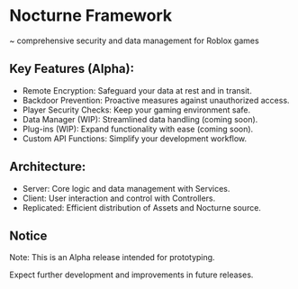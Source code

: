 
# Nocturne Framework
 ~ comprehensive security and data management for Roblox games 

## Key Features (Alpha):
 * Remote Encryption: Safeguard your data at rest and in transit.
 * Backdoor Prevention: Proactive measures against unauthorized access.
 * Player Security Checks: Keep your gaming environment safe.
 * Data Manager (WIP): Streamlined data handling (coming soon).
 * Plug-ins (WIP): Expand functionality with ease (coming soon).
 * Custom API Functions: Simplify your development workflow.
## Architecture:
 * Server: Core logic and data management with Services.
 * Client: User interaction and control with Controllers.
 * Replicated: Efficient distribution of Assets and Nocturne source.

## Notice
Note: This is an Alpha release intended for prototyping. 

Expect further development and improvements in future releases.
